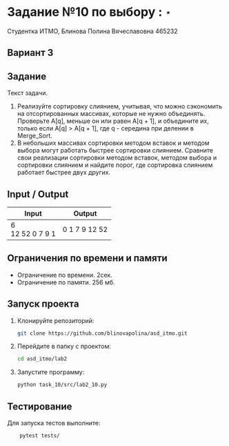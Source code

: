 # Задание №10 по выбору  : `⋆`
Студентка ИТМО,  Блинова Полина Вячеславовна 465232

## Вариант 3

## Задание 
Текст задачи.
1.	Реализуйте сортировку слиянием, учитывая, что можно сэкономить на отсортированных массивах, которые не нужно объединять. Проверьте A[q], меньше он или равен A[q + 1], и объедините их, только если A[q] > A[q + 1], где q - середина при делении в Merge_Sort.
2.	В небольших массивах сортировки методом вставок и методом выбора могут работать быстрее сортировки слиянием. Сравните свои реализации сортировки методом вставок, методом выбора и сортировки слиянием и найдите порог, где сортировка слиянием работает быстрее двух других.


## Input / Output 

| Input              | Output            |
|--------------------|-------------------|
| 6<br/>12 52 0 7 9 1| 0 1 7 9 12 52     |

## Ограничения по времени и памяти

- Ограничение по времени. 2сек.
- Ограничение по памяти. 256 мб.


## Запуск проекта
1. Клонируйте репозиторий:
   ```bash
   git clone https://github.com/blinovapolina/asd_itmo.git
   ```
2. Перейдите в папку с проектом:
   ```bash
   cd asd_itmo/lab2
   ```
3. Запустите программу:
   ```bash
   python task_10/src/lab2_10.py
   ```


## Тестирование
Для запуска тестов выполните:
```bash
    pytest tests/
```
